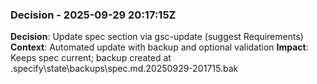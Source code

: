 ### Decision - 2025-09-29 20:17:15Z
**Decision**: Update spec section via gsc-update (suggest Requirements)
**Context**: Automated update with backup and optional validation
**Impact**: Keeps spec current; backup created at .specify\state\backups\spec.md.20250929-201715.bak
